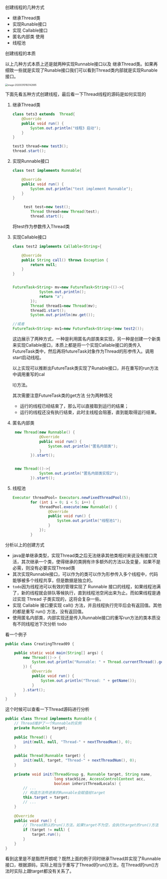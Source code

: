 创建线程的几种方式

- 继承Thread类
- 实现Runable接口
- 实现 Callable接口
- 匿名内部类  使用
- 线程池

创建线程的本质

以上几种方式本质上还是就两种实现Runnable接口以及 继承Thread类。如果再细致一些就是实现了Runable接口我们可以看到Thread类内部就是实现Runable接口。

<img src="C:\Users\caopeng\AppData\Roaming\Typora\typora-user-images\image-20200310192142885.png" alt="image-20200310192142885" style="zoom:50%;" />

下面先看五种方式创建线程，最后看一下Thread线程的源码是如何实现的

1. 继承Thread类

   ```java
   class tets3 extends  Thread{
       @Override
       public void run() {
           System.out.println("线程3 启动");
       }
   }
   
   test3 thread=new test3();
   thread.start();
   ```

2. 实现Runnable接口

   ```java
   class test implements Runnable{
   
       @Override
       public void run() {
           System.out.println("test implement Runnable");
       }
   }
   
   		test test=new test();
           Thread thread=new Thread(test);
           thread.start();
   ```

   将test作为参数传入Thread类

   

3. 实现Callable接口

   ```java
   class test2 implements Callable<String>{
   
       @Override
       public String call() throws Exception {
           return null;
       }
   }
   
   
   FutureTask<String> mv=new FutureTask<String>(()->{
               System.out.println();
               return "a";
           });
           Thread thread1=new Thread(mv);
           thread1.start();
           System.out.println(mv.get());
   
   //或者
   FutureTask<String> mv1=new FutureTask<String>(new test2());
   ```

   这边展示了两种方式，一种是利用匿名内部类来实现，另一种是创建一个新类来实现Callable接口，本质上都是将一个实现Callable接口的类传入FutureTask类中，然后再将futureTask对象作为Thread的形参传入。调用start启动线程。

   以上实现可以推断出FutureTask类实现了Runable接口，并在重写的run方法中调用重写的cal

   l()方法。

   其次需要注意FutureTask类的get方法 分为两种情况

   - 运行的线程已经结束了，那么可以直接取到运行的结果；
   - 运行的线程还没有执行结束，此时主线程会阻塞，直到能取得运行结果。

   

4. 匿名内部类

   ```java
    new Thread(new Runnable() {
               @Override
               public void run() {
                   System.out.println("匿名内部类");
               }
           }).start();
   
   
    new Thread(()->{
               System.out.println("匿名内部类实现2");
           }).start();
   ```

5. 线程池

   ```java
   Executor threadPool= Executors.newFixedThreadPool(5);
           for (int i = 0; i < 5; i++) {
               threadPool.execute(new Runnable() {
                   @Override
                   public void run() {
                       System.out.println("线程池1");
                   }
               });
           }
   ```

分析以上的创建方式

- java是单继承类型，实现Thread类之后无法继承其他类相对来说没有接口灵活，其次继承一个类，使得继承的类拥有许多额外的方法以及变量，如果不是必需，则没有必要实现Thread类
- 其次实现Runnable接口，可以作为的类可以作为形参传入多个线程中，代码能够被多个线程共享，但是数据是独立的。
- `todo`因为线程池可以有效的管理实现了 Runnable 接口的线程，如果线程池满了，新的线程就会排队等候执行，直到线程池空闲出来为止。而如果线程是通过实现 Thread 子类实现的，这将会复杂一些。
- 实现 Callable 接口要实现 call() 方法，并且线程执行完毕后会有返回值。其他的都是重写 run() 方法，没有返回值。
- 使用匿名内部类，内部实现还是传入Runnable接口的重写run方法的类本质没有不同线程池下次分析 todo



看一个例子

```java
public class CreatingThread09 {

    public static void main(String[] args) {
        new Thread(()-> {
            System.out.println("Runnable: " + Thread.currentThread().getName());
        }) {
            @Override
            public void run() {
                System.out.println("Thread: " + getName());
            }
        }.start();
    }
}
```

这个时候可以查看一下Thread源码进行分析

```java
public class Thread implements Runnable {
    // Thread维护了一个Runnable的实例
    private Runnable target;
    
    public Thread() {
        init(null, null, "Thread-" + nextThreadNum(), 0);
    }
    
    public Thread(Runnable target) {
        init(null, target, "Thread-" + nextThreadNum(), 0);
    }
    
    private void init(ThreadGroup g, Runnable target, String name,
                      long stackSize, AccessControlContext acc,
                      boolean inheritThreadLocals) {
        // ...
        // 构造方法传进来的Runnable会赋值给target
        this.target = target;
        // ...
    }
    
    @Override
    public void run() {
        // Thread默认的run()方法，如果target不为空，会执行target的run()方法
        if (target != null) {
            target.run();
        }
    }
}
```

看到这里是不是豁然开朗呢？既然上面的例子同时继承Thread并实现了Runnable接口，根据源码，实际上相当于重写了Thread的run()方法，在Thread的run()方法时实际上跟target都没有关系了。